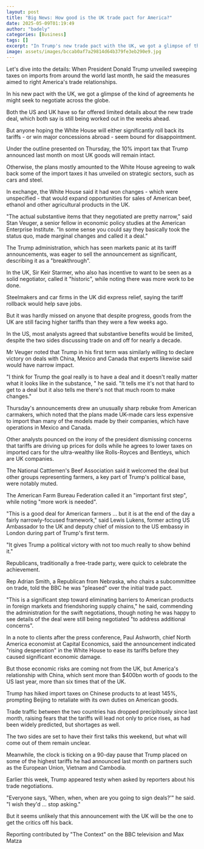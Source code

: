 ```yaml
---
layout: post
title: "Big News: How good is the UK trade pact for America?"
date: 2025-05-09T01:19:49
author: "badely"
categories: [Business]
tags: []
excerpt: "In Trump's new trade pact with the UK, we got a glimpse of the types of agreements he may seek across the globe."
image: assets/images/bccab0af7a29814d64b379fe3eb290e9.jpg
---
```


Let's dive into the details: When President Donald Trump unveiled sweeping taxes on imports from around the world last month, he said the measures aimed to right America's trade relationships. 

In his new pact with the UK, we got a glimpse of the kind of agreements he might seek to negotiate across the globe. 

Both the US and UK have so far offered limited details about the new trade deal, which both say is still being worked out in the weeks ahead.  

But anyone hoping the White House will either significantly roll back its tariffs - or win major concessions abroad - seem bound for disappointment. 

Under the outline presented on Thursday, the 10% import tax that Trump announced last month on most UK goods will remain intact. 

Otherwise, the plans mostly amounted to the White House agreeing to walk back some of the import taxes it has unveiled on strategic sectors, such as cars and steel.

In exchange, the White House said it had won changes - which were unspecified - that would expand opportunities for sales of American beef, ethanol and other agricultural products in the UK. 

"The actual substantive items that they negotiated are pretty narrow," said Stan Veuger, a senior fellow in economic policy studies at the American Enterprise Institute. "In some sense you could say they basically took the status quo, made marginal changes and called it a deal."

The Trump administration, which has seen markets panic at its tariff announcements, was eager to sell the announcement as significant, describing it as a "breakthrough".

In the UK, Sir Keir Starmer, who also has incentive to want to be seen as a solid negotiator, called it "historic", while noting there was more work to be done.

Steelmakers and car firms in the UK did express relief, saying the tariff rollback would help save jobs. 

But it was hardly missed on anyone that despite progress, goods from the UK are still facing higher tariffs than they were a few weeks ago. 

In the US, most analysts agreed that substantive benefits would be limited, despite the two sides discussing trade on and off for nearly a decade.

Mr Veuger noted that Trump in his first term was similarly willing to declare victory on deals with China, Mexico and Canada that experts likewise said would have narrow impact.

"I think for Trump the goal really is to have a deal and it doesn't really matter what it looks like in the substance, " he said. "It tells me it's not that hard to get to a deal but it also tells me there's not that much room to make changes."

Thursday's announcements drew an unusually sharp rebuke from American carmakers, which noted that the plans made UK-made cars less expensive to import than many of the models made by their companies, which have operations in Mexico and Canada. 

Other analysts pounced on the irony of the president dismissing concerns that tariffs are driving up prices for dolls while he agrees to lower taxes on imported cars for the ultra-wealthy like Rolls-Royces and Bentleys, which are UK companies. 

The National Cattlemen's Beef Association said it welcomed the deal but other groups representing farmers, a key part of Trump's political base, were notably muted.

The American Farm Bureau Federation called it an "important first step", while noting "more work is needed".

"This is a good deal for American farmers ... but it is at the end of the day a fairly narrowly-focused framework," said Lewis Lukens, former acting US Ambassador to the UK and deputy chief of mission to the US embassy in London during part of Trump's first term.

"It gives Trump a political victory with not too much really to show behind it."

Republicans, traditionally a free-trade party, were quick to celebrate the achievement.

Rep Adrian Smith, a Republican from Nebraska, who chairs a subcommittee on trade, told the BBC he was "pleased" over the initial trade pact. 

"This is a significant step toward eliminating barriers to American products in foreign markets and friendshoring supply chains," he said, commending the administration for the swift negotiations, though noting he was happy to see details of the deal were still being negotiated "to address additional concerns". 

In a note to clients after the press conference, Paul Ashworth, chief North America economist at Capital Economics, said the announcement indicated "rising desperation" in the White House to ease its tariffs before they caused significant economic damage.

But those economic risks are coming not from the UK, but America's relationship with China, which sent more than $400bn worth of goods to the US last year, more than six times that of the UK. 

Trump has hiked import taxes on Chinese products to at least 145%, prompting Beijing to retaliate with its own duties on American goods. 

Trade traffic between the two countries has dropped precipitously since last month, raising fears that the tariffs will lead not only to price rises, as had been widely predicted, but shortages as well. 

The two sides are set to have their first talks this weekend, but what will come out of them remain unclear. 

Meanwhile, the clock is ticking on a 90-day pause that Trump placed on some of the highest tariffs he had announced last month on partners such as the European Union, Vietnam and Cambodia.  

Earlier this week, Trump appeared testy when asked by reporters about his trade negotiations.

"Everyone says, 'When, when, when are you going to sign deals?'" he said. "I wish they'd ... stop asking."

But it seems unlikely that this announcement with the UK will be the one to get the critics off his back. 

Reporting contributed by "The Context" on the BBC television and Max Matza

